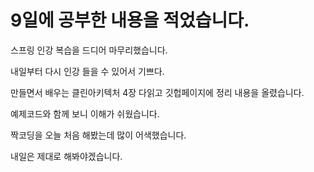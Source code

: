 # 9일에 공부한 내용을 적었습니다.

스프링 인강 복습을 드디어 마무리했습니다.  

내일부터 다시 인강 들을 수 있어서 기쁘다.  

만들면서 배우는 클린아키텍처 4장 다읽고 깃헙페이지에 정리 내용을 올렸습니다.  

예제코드와 함께 보니 이해가 쉬웠습니다.  

짝코딩을 오늘 처음 해봤는데 많이 어색했습니다.  

내일은 제대로 해봐야겠습니다.
